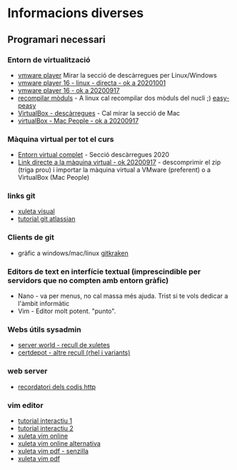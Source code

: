 # Informacions diverses

## Programari necessari
### Entorn de virtualització
- [vmware player](https://www.vmware.com/products/workstation-player.html) Mirar la secció de descàrregues per Linux/Windows
- [vmware player 16 - linux - directa - ok a 20201001](https://download3.vmware.com/software/player/file/VMware-Player-16.0.0-16894299.x86_64.bundle)
- [vmware player 16 - ok a 20200917](https://my.vmware.com/en/web/vmware/downloads/details?downloadGroup=PLAYER-1600&productId=1039&rPId=51984)
- [recompilar mòduls](https://itsfoss.com/install-vmware-player-ubuntu-1310/) - A linux cal recompilar dos mòduls del nucli ;) [easy-peasy](https://dictionary.cambridge.org/us/dictionary/english/easy-peasy)
- [VirtualBox - descàrregues](https://www.virtualbox.org/wiki/Downloads) - Cal mirar la secció de Mac
- [virtualBox - Mac People - ok a 20200917](https://download.virtualbox.org/virtualbox/6.1.14/VirtualBox-6.1.14-140239-OSX.dmg)

### Màquina virtual per tot el curs
- [Entorn virtual complet](https://informatica.uv.es/~carlos/docencia/netinvm/) - Secció descàrregues 2020
- [Link directe a la màquina virtual - ok 20200917](https://informatica.uv.es/~carlos/ns/netinvm/netinvm-kvm_2020-07-15_vmware.zip) - descomprimir el zip (triga prou) i importar la màquina virtual a VMware (preferent) o a VirtualBox (Mac People)

### links git
- [xuleta visual](https://ndpsoftware.com/git-cheatsheet.html)
- [tutorial git atlassian](https://www.atlassian.com/git/tutorials)

### Clients de git
- gràfic a windows/mac/linux [gitkraken](https://www.gitkraken.com/) 
### Editors de text en interfície textual (imprescindible per servidors que no compten amb entorn gràfic)
- Nano - va per menus, no cal massa més ajuda. Trist si te vols dedicar a l'àmbit informàtic
- Vim - Editor molt potent. "punto". 

### Webs útils sysadmin
- [server world - recull de xuletes](https://www.server-world.info/en/)
- [certdepot - altre recull (rhel i variants)](https://www.certdepot.net/)

### web server
- [recordatori dels codis http](https://http.cat/)

### vim editor
- [tutorial interactiu 1](https://www.openvim.com/)
- [tutorial interactiu 2](http://www.vimgenius.com/)
- [xuleta vim online](https://vim.rtorr.com/lang/es_es)
- [xuleta vim online alternativa](https://devhints.io/vim)
- [xuleta vim pdf - senzilla](http://web.mit.edu/merolish/Public/vi-ref.pdf)
- [xuleta vim pdf](https://phoenixnap.com/kb/wp-content/uploads/2020/07/Vim-Commands-Cheat-Sheet.pdf)

